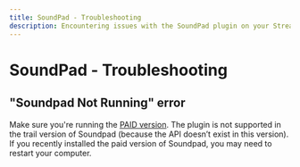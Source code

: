 ```yaml
---
title: SoundPad - Troubleshooting
description: Encountering issues with the SoundPad plugin on your Stream Deck? Our troubleshooting guide has the answers. Find solutions to common problems and get your setup back on track with BarRaider's plugin documentation.
---
```


# SoundPad - Troubleshooting

## "Soundpad Not Running" error
Make sure you're running the [PAID version](https://leppsoft.com/soundpad/en/buy/). The plugin is not supported in the trail version of Soundpad (because the API doesn’t exist in this version).
If you recently installed the paid version of Soundpad, you may need to restart your computer.